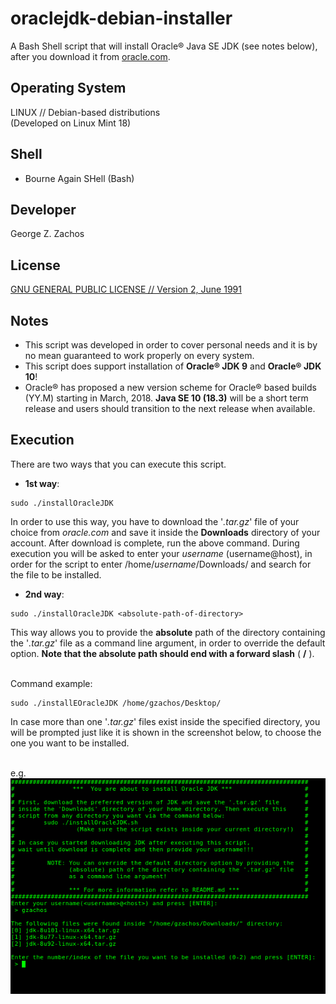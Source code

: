 oraclejdk-debian-installer
============

A Bash Shell script that will install Oracle® Java SE JDK (see notes below),
after you download it from
[oracle.com](http://www.oracle.com/technetwork/java/javase/downloads/index.html).

Operating System
----
LINUX // Debian-based distributions<br>
(Developed on Linux Mint 18)

Shell
-----
- Bourne Again SHell (Bash)

Developer
-----
George Z. Zachos

License
-----
[GNU GENERAL PUBLIC LICENSE // Version 2, June 1991](LICENSE)

Notes
-----
- This script was developed in order to cover personal needs and it is by no mean
guaranteed to work properly on every system.
- This script does support installation of __Oracle® JDK 9__ and __Oracle® JDK 10__!
- Oracle® has proposed a new version scheme for Oracle® based builds (YY.M) starting
  in March, 2018. __Java SE 10 (18.3)__  will be a short term release and users should
  transition to the next release when available.

Execution
-----
There are two ways that you can execute this script.

 * __1st way__:
```Shell
sudo ./installOracleJDK
```
In order to use this way, you have to download the '_.tar.gz_' file of
your choice from _oracle.com_ and save it inside the __Downloads__ directory of
your account. After download is complete, run the above command. During execution
you will be asked to enter your _username_ (username@host), in order for the
script to enter /home/_username_/Downloads/ and search for the file to be installed.

 * __2nd way__:
```Shell
sudo ./installOracleJDK <absolute-path-of-directory>
```
This way allows you to provide the __absolute__ path of the directory containing
the '_.tar.gz_' file as a command line argument, in order to override the default
option. __Note that the absolute path should end with a forward slash__ ( __/__ ).
<br><br>

Command example:
```Shell
sudo ./installEOracleJDK /home/gzachos/Desktop/
```

In case more than one '_.tar.gz_' files exist inside the specified directory,
you will be prompted just like it is shown in the screenshot below, to choose
the one you want to be installed.<br><br>

e.g.<br>
![Prompt](./screenshots/photo00.png)
